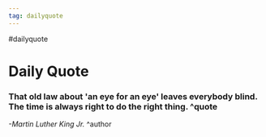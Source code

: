 ```yaml
---
tag: dailyquote
---
```


#dailyquote

# Daily Quote

### That old law about 'an eye for an eye' leaves everybody blind. The time is always right to do the right thing. ^quote
*-Martin Luther King Jr.* ^author
